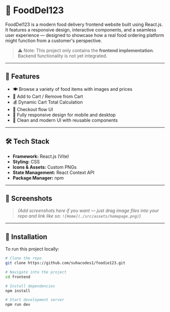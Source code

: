 # 🍔 FoodDel123

FoodDel123 is a modern food delivery frontend website built using React.js. It features a responsive design, interactive components, and a seamless user experience — designed to showcase how a real food ordering platform might function from a customer's perspective.

> ⚠️ Note: This project only contains the **frontend implementation**. Backend functionality is not yet integrated.

---

## 🚀 Features

- 🍽️ Browse a variety of food items with images and prices
- 🛒 Add to Cart / Remove from Cart
- 💰 Dynamic Cart Total Calculation
- 🧾 Checkout flow UI
- 📱 Fully responsive design for mobile and desktop
- 🌟 Clean and modern UI with reusable components

---

## 🛠️ Tech Stack

- **Framework:** React.js (Vite)
- **Styling:** CSS
- **Icons & Assets:** Custom PNGs
- **State Management:** React Context API
- **Package Manager:** npm

---

## 📸 Screenshots

> *(Add screenshots here if you want — just drag image files into your repo and link like so: `![Home](./src/assets/homepage.png)`)*

---

## 🔧 Installation

To run this project locally:

```bash
# Clone the repo
git clone https://github.com/suhacodes1/foodie123.git

# Navigate into the project
cd frontend

# Install dependencies
npm install

# Start development server
npm run dev
